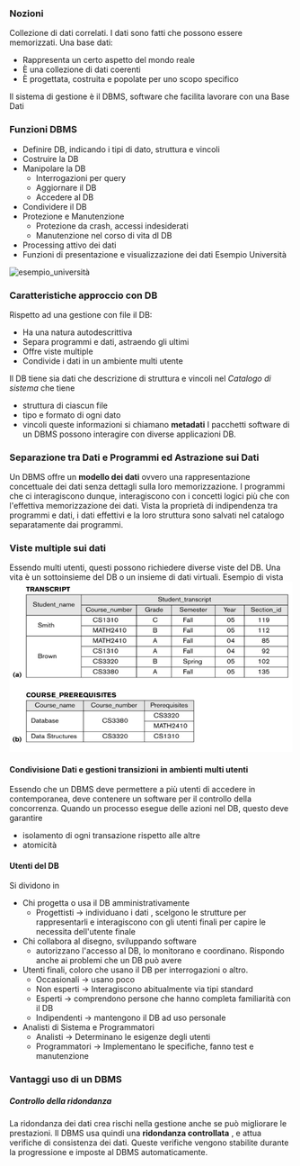 ### Nozioni
Collezione di dati correlati. I dati sono fatti che possono essere memorizzati.
Una base dati:
- Rappresenta un certo aspetto del mondo reale
- È una collezione di dati coerenti
- È progettata, costruita e popolate per uno scopo specifico

Il sistema di gestione è il DBMS, software che facilita lavorare con una Base Dati

### Funzioni DBMS
- Definire DB, indicando i tipi di dato, struttura e vincoli
- Costruire la DB
- Manipolare la DB
	- Interrogazioni per query
	- Aggiornare il DB
	- Accedere al DB
- Condividere il DB
- Protezione e Manutenzione
	- Protezione da crash, accessi indesiderati
	- Manutenzione nel corso di vita dl DB
- Processing attivo dei dati 
- Funzioni di presentazione e visualizzazione dei dati
Esempio Università

![esempio_università](attachments/esempio_università.png)

### Caratteristiche approccio con DB
Rispetto ad una gestione con file il DB:
- Ha una natura autodescrittiva
- Separa programmi e dati, astraendo gli ultimi
- Offre viste multiple
- Condivide i dati in un ambiente multi utente

Il DB tiene sia dati che descrizione di struttura e vincoli nel *Catalogo di sistema* che tiene
- struttura di ciascun file
- tipo e formato di ogni dato
- vincoli
queste informazioni si chiamano **metadati**
I pacchetti software di un DBMS possono interagire con diverse applicazioni DB.

### Separazione tra Dati e Programmi ed Astrazione sui Dati
Un DBMS offre un **modello dei dati** ovvero una rappresentazione concettuale dei dati senza dettagli sulla loro memorizzazione. I programmi che ci interagiscono dunque, interagiscono con i concetti logici più che con l'effettiva memorizzazione dei dati.
Vista la proprietà di indipendenza tra programmi e dati, i dati effettivi e la loro struttura sono salvati nel catalogo separatamente dai programmi.
### Viste multiple sui dati
Essendo multi utenti, questi possono richiedere diverse viste del DB. Una vita è un sottoinsieme del DB o un insieme di dati virtuali.
Esempio di vista	
![esempio_vista](attachments/esempio_vista.png)
#### Condivisione Dati e gestioni transizioni in ambienti multi utenti
Essendo che un DBMS deve permettere a più utenti di accedere in contemporanea, deve contenere un software per il controllo della concorrenza.
Quando un processo esegue delle azioni nel DB, questo deve garantire
- isolamento di ogni transazione rispetto alle altre 
- atomicità

#### Utenti del DB
Si dividono in
- Chi progetta o usa il DB amministrativamente
	- Progettisti -> individuano i dati , scelgono le strutture per rappresentarli e interagiscono con gli utenti finali per capire le necessita dell'utente finale
- Chi collabora al disegno, sviluppando software
	- autorizzano l'accesso al DB, lo monitorano e coordinano. Rispondo anche ai problemi che un DB può avere
- Utenti finali, coloro che  usano il DB per interrogazioni o altro.
	- Occasionali -> usano poco
	- Non esperti -> Interagiscono abitualmente via tipi standard
	- Esperti -> comprendono persone che hanno completa familiarità con il DB
	- Indipendenti -> mantengono il DB ad uso personale
- Analisti di Sistema e Programmatori
	- Analisti -> Determinano le esigenze degli utenti
	- Programmatori -> Implementano le specifiche, fanno test e manutenzione

### Vantaggi uso di un DBMS

##### Controllo della ridondanza
La ridondanza dei dati crea rischi nella gestione anche se può migliorare le prestazioni. Il DBMS usa quindi una **ridondanza controllata** , e attua verifiche di consistenza dei dati. Queste verifiche vengono stabilite durante la progressione e imposte al DBMS automaticamente.
